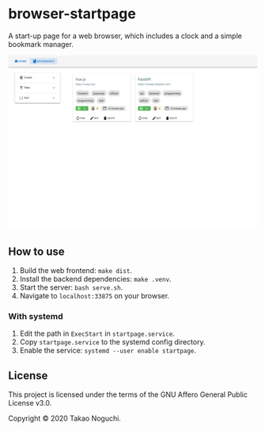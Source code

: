 # browser-startpage

A start-up page for a web browser, which includes a clock and a simple bookmark manager.

![Screenshot](./doc/img/screenshot-bookmarks.png)

## How to use

1. Build the web frontend: `make dist`.
2. Install the backend dependencies: `make .venv`.
3. Start the server: `bash serve.sh`.
4. Navigate to `localhost:33875` on your browser.

### With systemd

1. Edit the path in `ExecStart` in `startpage.service`.
2. Copy `startpage.service` to the systemd config directory.
3. Enable the service: `systemd --user enable startpage`.

## License

This project is licensed under the terms of the GNU Affero General Public License v3.0.

Copyright © 2020 Takao Noguchi.
